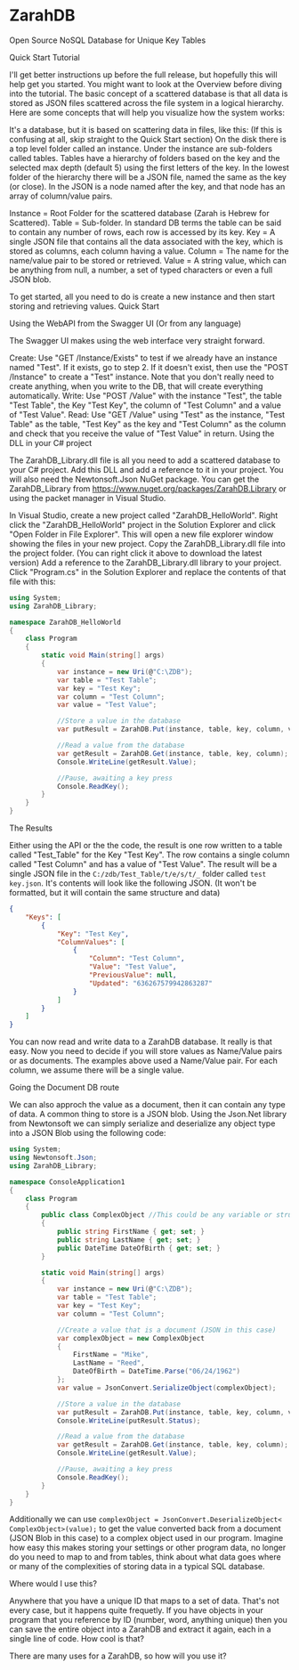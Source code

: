 # ZarahDB
Open Source NoSQL Database for Unique Key Tables

Quick Start Tutorial

I'll get better instructions up before the full release, but hopefully this will help get you started. You might want to look at the Overview before diving into the tutorial.
The basic concept of a scattered database is that all data is stored as JSON files scattered across the file system in a logical hierarchy. Here are some concepts that will help you visualize how the system works:

It's a database, but it is based on scattering data in files, like this: (If this is confusing at all, skip straight to the Quick Start section)
On the disk there is a top level folder called an instance. Under the instance are sub-folders called tables. 
Tables have a hierarchy of folders based on the key and the selected max depth (default 5) using the first letters of the key.
In the lowest folder of the hierarchy there will be a JSON file, named the same as the key (or close).
In the JSON is a node named after the key, and that node has an array of column/value pairs.

Instance = Root Folder for the scattered database (Zarah is Hebrew for Scattered).
Table = Sub-folder. In standard DB terms the table can be said to contain any number of rows, each row is accessed by its key.
Key = A single JSON file that contains all the data associated with the key, which is stored as columns, each column having a value.
Column = The name for the name/value pair to be stored or retrieved.
Value = A string value, which can be anything from null, a number, a set of typed characters or even a full JSON blob.

To get started, all you need to do is create a new instance and then start storing and retrieving values.
Quick Start

Using the WebAPI from the Swagger UI (Or from any language)

The Swagger UI makes using the web interface very straight forward.

Create: Use "GET /Instance/Exists" to test if we already have an instance named "Test".
If it exists, go to step 2.
If it doesn't exist, then use the "POST /Instance" to create a "Test" instance.
Note that you don't really need to create anything, when you write to the DB, that will create everything automatically.
Write: Use "POST /Value" with the instance "Test", the table "Test Table", the Key "Test Key", the column of "Test Column" and a value of "Test Value".
Read: Use "GET /Value" using "Test" as the instance, "Test Table" as the table, "Test Key" as the key and "Test Column" as the column and check that you receive the value of "Test Value" in return.
Using the DLL in your C# project

The ZarahDB_Library.dll file is all you need to add a scattered database to your C# project. Add this DLL and add a reference to it in your project. You will also need the Newtonsoft.Json NuGet package. You can get the ZarahDB_Library from https://www.nuget.org/packages/ZarahDB.Library or using the packet manager in Visual Studio.

In Visual Studio, create a new project called "ZarahDB_HelloWorld".
Right click the "ZarahDB_HelloWorld" project in the Solution Explorer and click "Open Folder in File Explorer". This will open a new file explorer window showing the files in your new project.
Copy the ZarahDB_Library.dll file into the project folder. (You can right click it above to download the latest version)
Add a reference to the ZarahDB_Library.dll library to your project.
Click "Program.cs" in the Solution Explorer and replace the contents of that file with this:

```C#
using System;
using ZarahDB_Library;

namespace ZarahDB_HelloWorld
{
    class Program
    {
        static void Main(string[] args)
        {
            var instance = new Uri(@"C:\ZDB");
            var table = "Test Table";
            var key = "Test Key";
            var column = "Test Column";
            var value = "Test Value";

            //Store a value in the database
            var putResult = ZarahDB.Put(instance, table, key, column, value);

            //Read a value from the database
            var getResult = ZarahDB.Get(instance, table, key, column);
            Console.WriteLine(getResult.Value);

            //Pause, awaiting a key press
            Console.ReadKey();
        }
    }
}
```

The Results

Either using the API or the the code, the result is one row written to a table called "Test_Table" for the Key "Test Key". The row contains a single column called "Test Column" and has a value of "Test Value". The result will be a single JSON file in the `C:/zdb/Test_Table/t/e/s/t/_` folder called `test key.json`. It's contents will look like the following JSON. (It won't be formatted, but it will contain the same structure and data)

```JSON
{
    "Keys": [
        {
            "Key": "Test Key",
            "ColumnValues": [
                {
                    "Column": "Test Column",
                    "Value": "Test Value",
                    "PreviousValue": null,
                    "Updated": "636267579942863287"
                }
            ]
        }
    ]
}
```

You can now read and write data to a ZarahDB database. It really is that easy. Now you need to decide if you will store values as Name/Value pairs or as documents. The examples above used a Name/Value pair. For each column, we assume there will be a single value.

Going the Document DB route

We can also approch the value as a document, then it can contain any type of data. A common thing to store is a JSON blob. Using the Json.Net library from Newtonsoft we can simply serialize and deserialize any object type into a JSON Blob using the following code:

```C#
using System;
using Newtonsoft.Json;
using ZarahDB_Library;

namespace ConsoleApplication1
{
    class Program
    {
        public class ComplexObject //This could be any variable or structure in our program, from simple to very complex.
        {
            public string FirstName { get; set; }
            public string LastName { get; set; }
            public DateTime DateOfBirth { get; set; }
        }

        static void Main(string[] args)
        {
            var instance = new Uri(@"C:\ZDB");
            var table = "Test Table";
            var key = "Test Key";
            var column = "Test Column";

            //Create a value that is a document (JSON in this case)
            var complexObject = new ComplexObject
            {
                FirstName = "Mike",
                LastName = "Reed",
                DateOfBirth = DateTime.Parse("06/24/1962")
            };
            var value = JsonConvert.SerializeObject(complexObject);

            //Store a value in the database
            var putResult = ZarahDB.Put(instance, table, key, column, value);
            Console.WriteLine(putResult.Status);

            //Read a value from the database
            var getResult = ZarahDB.Get(instance, table, key, column);
            Console.WriteLine(getResult.Value);

            //Pause, awaiting a key press
            Console.ReadKey();
        }
    }
}
```

Additionally we can use `complexObject = JsonConvert.DeserializeObject< ComplexObject>(value);` to get the value converted back from a document (JSON Blob in this case) to a complex object used in our program. Imagine how easy this makes storing your settings or other program data, no longer do you need to map to and from tables, think about what data goes where or many of the complexities of storing data in a typical SQL database.

Where would I use this?

Anywhere that you have a unique ID that maps to a set of data. That's not every case, but it happens quite frequetly. If you have objects in your program that you reference by ID (number, word, anything unique) then you can save the entire object into a ZarahDB and extract it again, each in a single line of code. How cool is that?

There are many uses for a ZarahDB, so how will you use it?
